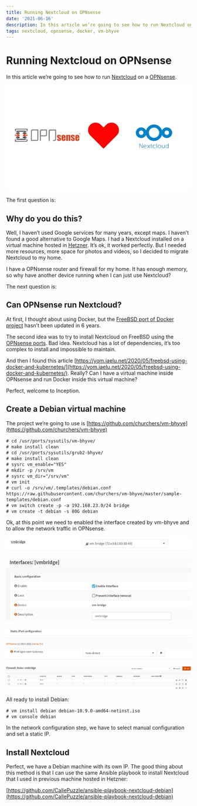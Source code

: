 ```yaml
---
title: Running Nextcloud on OPNsense
date: '2021-06-16'
description: In this article we’re going to see how to run Nextcloud on a OPNsense.
tags: nextcloud, opnsense, docker, vm-bhyve
---
```


# Running Nextcloud on OPNsense

In this article we’re going to see how to run [Nextcloud](https://nextcloud.com/) on a [OPNsense](https://opnsense.org/).

![](./nextcloud-opnsense-1.webp)

The first question is:

## Why do you do this?

Well, I haven’t used Google services for many years, except maps. I haven’t found a good alternative to Google Maps. I had a Nextcloud installed on a virtual machine hosted in [Hetzner](https://www.hetzner.com/cloud). It’s ok, it worked perfectly. But I needed more resources, more space for photos and videos, so I decided to migrate Nextcloud to my home.

I have a OPNsense router and firewall for my home. It has enough memory, so why have another device running when I can just use Nextcloud?

The next question is:

## Can OPNsense run Nextcloud?

At first, I thought about using Docker, but the [FreeBSD port of Docker project](https://github.com/kvasdopil/docker) hasn’t been updated in 6 years.

The second idea was to try to install Nextcloud on FreeBSD using the [OPNsense ports](https://github.com/opnsense/ports). Bad idea. Nextcloud has a lot of dependencies, it’s too complex to install and impossible to maintain.

And then I found this article [https://yom.iaelu.net/2020/05/freebsd-using-docker-and-kubernetes/](https://yom.iaelu.net/2020/05/freebsd-using-docker-and-kubernetes/). Really? Can I have a virtual machine inside OPNsense and run Docker inside this virtual machine?

Perfect, welcome to Inception.

## Create a Debian virtual machine

The project we’re going to use is [https://github.com/churchers/vm-bhyve](https://github.com/churchers/vm-bhyve)

```
# cd /usr/ports/sysutils/vm-bhyve/
# make install clean
# cd /usr/ports/sysutils/grub2-bhyve/
# make install clean
# sysrc vm_enable="YES"
# mkdir -p /srv/vm
# sysrc vm_dir="/srv/vm"
# vm init
# curl -o /srv/vm/.templates/debian.conf https://raw.githubusercontent.com/churchers/vm-bhyve/master/sample-templates/debian.conf
# vm switch create -p -a 192.168.23.0/24 bridge
# vm create -t debian -s 80G debian
```

Ok, at this point we need to enabled the interface created by vm-bhyve and to allow the network traffic in OPNsense.

![](./nextcloud-opnsense-2.webp)

![](./nextcloud-opnsense-3.webp)

![](./nextcloud-opnsense-4.webp)

![](./nextcloud-opnsense-5.webp)

All ready to install Debian:

```
# vm install debian debian-10.9.0-amd64-netinst.iso
# vm console debian
```

In the network configuration step, we have to select manual configuration and set a static IP.

## Install Nextcloud

Perfect, we have a Debian machine with its own IP. The good thing about this method is that I can use the same Ansible playbook to install Nextcloud that I used in previous machine hosted in Hetzner:

[https://github.com/CallePuzzle/ansible-playbook-nextcloud-debian](https://github.com/CallePuzzle/ansible-playbook-nextcloud-debian)